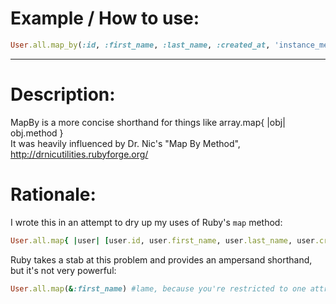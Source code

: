 Example / How to use:
=====================
```Ruby
User.all.map_by(:id, :first_name, :last_name, :created_at, 'instance_method.foo.bar')
```

--------------------------------------------------------------------------------------------

Description:
==============

MapBy is a more concise shorthand for things like array.map{ |obj| obj.method }  
It was heavily influenced by Dr. Nic's "Map By Method", http://drnicutilities.rubyforge.org/


Rationale:
==========

I wrote this in an attempt to dry up my uses of Ruby's `map` method: 
```Ruby
User.all.map{ |user| [user.id, user.first_name, user.last_name, user.created_at, user.instance_method.foo.bar] }
```

Ruby takes a stab at this problem and provides an ampersand shorthand, but it's not very powerful: 
```Ruby
User.all.map(&:first_name) #lame, because you're restricted to one attribute
```
